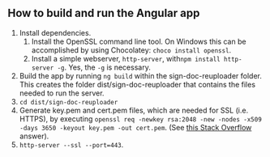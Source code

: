 ## How to build and run the Angular app

1. Install dependencies.
   1. Install the OpenSSL command line tool. On Windows this can be accomplished by using Chocolatey: `choco install openssl`.
   2. Install a simple webserver, `http-server`, with`npm install http-server -g`. Yes, the `-g` is necessary.
2. Build the app by running `ng build` within the sign-doc-reuploader folder. This creates the folder dist/sign-doc-reuploader that contains the files needed to run the server.
3. `cd dist/sign-doc-reuploader`
4. Generate key.pem and cert.pem files, which are needed for SSL (i.e. HTTPS), by executing `openssl req -newkey rsa:2048 -new -nodes -x509 -days 3650 -keyout key.pem -out cert.pem`. (See [this Stack Overflow](https://stackoverflow.com/a/35231213) answer).
5. `http-server --ssl --port=443`.
